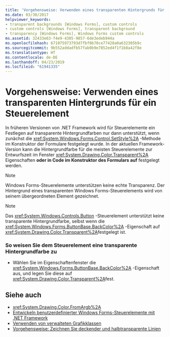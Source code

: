 ```yaml
---
title: 'Vorgehensweise: Verwenden eines transparenten Hintergrunds für ein Steuerelement'
ms.date: 03/30/2017
helpviewer_keywords:
- transparent backgrounds [Windows Forms], custom controls
- custom controls [Windows Forms], transparent background
- transparency [Windows Forms], Windows Forms custom controls
ms.assetid: 32433e63-f4e9-4305-9857-6de3edeb944a
ms.openlocfilehash: 671075973793d7fbf0b70ce77428a0a632305b9c
ms.sourcegitcommit: 9b552addadfb57fab0b9e7852ed4f1f1b8a42f8e
ms.translationtype: HT
ms.contentlocale: de-DE
ms.lasthandoff: 04/23/2019
ms.locfileid: "61941335"
---
```

# <a name="how-to-give-your-control-a-transparent-background"></a>Vorgehensweise: Verwenden eines transparenten Hintergrunds für ein Steuerelement
In früheren Versionen von .NET Framework wird für Steuerelemente ein Festlegen auf transparente Hintergrundfarben nur dann unterstützt, wenn zunächst die <xref:System.Windows.Forms.Control.SetStyle%2A> -Methode im Konstruktor der Formulare festgelegt wurde. In der aktuellen Framework-Version kann die Hintergrundfarbe für die meisten Steuerelemente zur Entwurfszeit im Fenster <xref:System.Drawing.Color.Transparent%2A> Eigenschaften **oder in Code im Konstruktor des Formulars auf** festgelegt werden.  
  
> [!NOTE]
>  Windows Forms-Steuerelemente unterstützen keine echte Transparenz. Der Hintergrund eines transparenten Windows Forms-Steuerelements wird von seinem übergeordneten Element gezeichnet.  
  
> [!NOTE]
>  Das <xref:System.Windows.Controls.Button> -Steuerelement unterstützt keine transparente Hintergrundfarbe, selbst wenn die <xref:System.Windows.Forms.ButtonBase.BackColor%2A> -Eigenschaft auf <xref:System.Drawing.Color.Transparent%2A>festgelegt ist.  
  
### <a name="to-give-your-control-a-transparent-backcolor"></a>So weisen Sie dem Steuerelement eine transparente Hintergrundfarbe zu  
  
- Wählen Sie im Eigenschaftenfenster die <xref:System.Windows.Forms.ButtonBase.BackColor%2A> -Eigenschaft aus, und legen Sie diese auf <xref:System.Drawing.Color.Transparent%2A>fest.  
  
## <a name="see-also"></a>Siehe auch

- <xref:System.Drawing.Color.FromArgb%2A>
- [Entwickeln benutzerdefinierter Windows Forms-Steuerelemente mit .NET Framework](developing-custom-windows-forms-controls.md)
- [Verwenden von verwalteten Grafikklassen](../advanced/using-managed-graphics-classes.md)
- [Vorgehensweise: Zeichnen Sie deckender und halbtransparente Linien](../advanced/how-to-draw-opaque-and-semitransparent-lines.md)
